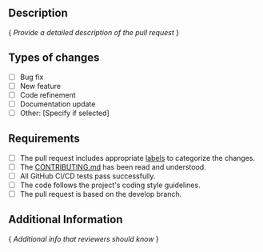 ## Description
{ *Provide a detailed description of the pull request* }

## Types of changes
- [ ] Bug fix
- [ ] New feature
- [ ] Code refinement
- [ ] Documentation update
- [ ] Other: [Specify if selected]

## Requirements
- [ ] The pull request includes appropriate [labels](../labels) to categorize the changes.
- [ ] The [CONTRIBUTING.md](../blob/main/docs/CONTRIBUTING.md) has been read and understood.
- [ ] All GitHub CI/CD tests pass successfully.
- [ ] The code follows the project's coding style guidelines.
- [ ] The pull request is based on the develop branch.

## Additional Information
{ *Additional info that reviewers should know* }